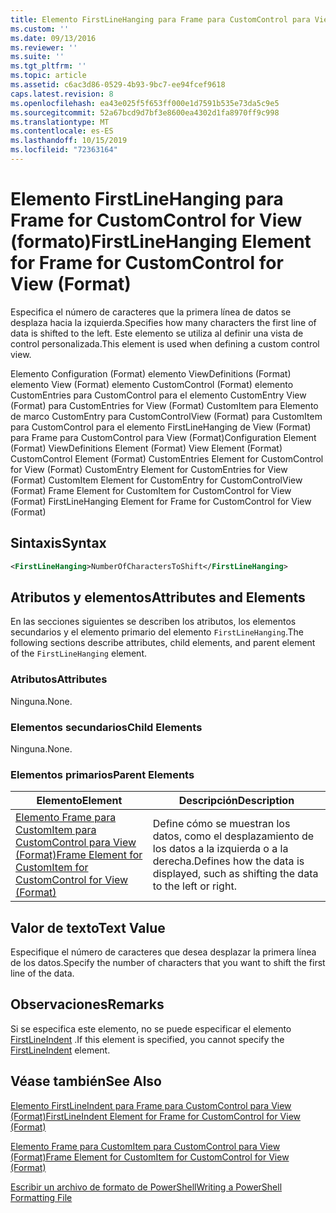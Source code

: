 ```yaml
---
title: Elemento FirstLineHanging para Frame para CustomControl para View (Format) | Microsoft Docs
ms.custom: ''
ms.date: 09/13/2016
ms.reviewer: ''
ms.suite: ''
ms.tgt_pltfrm: ''
ms.topic: article
ms.assetid: c6ac3d86-0529-4b93-9bc7-ee94fcef9618
caps.latest.revision: 8
ms.openlocfilehash: ea43e025f5f653ff000e1d7591b535e73da5c9e5
ms.sourcegitcommit: 52a67bcd9d7bf3e8600ea4302d1fa8970ff9c998
ms.translationtype: MT
ms.contentlocale: es-ES
ms.lasthandoff: 10/15/2019
ms.locfileid: "72363164"
---
```

# <a name="firstlinehanging-element-for-frame-for-customcontrol-for-view-format"></a><span data-ttu-id="a9679-102">Elemento FirstLineHanging para Frame for CustomControl for View (formato)</span><span class="sxs-lookup"><span data-stu-id="a9679-102">FirstLineHanging Element for Frame for CustomControl for View (Format)</span></span>

<span data-ttu-id="a9679-103">Especifica el número de caracteres que la primera línea de datos se desplaza hacia la izquierda.</span><span class="sxs-lookup"><span data-stu-id="a9679-103">Specifies how many characters the first line of data is shifted to the left.</span></span> <span data-ttu-id="a9679-104">Este elemento se utiliza al definir una vista de control personalizada.</span><span class="sxs-lookup"><span data-stu-id="a9679-104">This element is used when defining a custom control view.</span></span>

<span data-ttu-id="a9679-105">Elemento Configuration (Format) elemento ViewDefinitions (Format) elemento View (Format) elemento CustomControl (Format) elemento CustomEntries para CustomControl para el elemento CustomEntry View (Format) para CustomEntries for View (Format) CustomItem para Elemento de marco CustomEntry para CustomControlView (Format) para CustomItem para CustomControl para el elemento FirstLineHanging de View (Format) para Frame para CustomControl para View (Format)</span><span class="sxs-lookup"><span data-stu-id="a9679-105">Configuration Element (Format) ViewDefinitions Element (Format) View Element (Format) CustomControl Element (Format) CustomEntries Element for CustomControl for View (Format) CustomEntry Element for CustomEntries for View (Format) CustomItem Element for CustomEntry for CustomControlView (Format) Frame Element for CustomItem for CustomControl for View (Format) FirstLineHanging Element for Frame for CustomControl for View (Format)</span></span>

## <a name="syntax"></a><span data-ttu-id="a9679-106">Sintaxis</span><span class="sxs-lookup"><span data-stu-id="a9679-106">Syntax</span></span>

```xml
<FirstLineHanging>NumberOfCharactersToShift</FirstLineHanging>
```

## <a name="attributes-and-elements"></a><span data-ttu-id="a9679-107">Atributos y elementos</span><span class="sxs-lookup"><span data-stu-id="a9679-107">Attributes and Elements</span></span>

<span data-ttu-id="a9679-108">En las secciones siguientes se describen los atributos, los elementos secundarios y el elemento primario del elemento `FirstLineHanging`.</span><span class="sxs-lookup"><span data-stu-id="a9679-108">The following sections describe attributes, child elements, and parent element of the `FirstLineHanging` element.</span></span>

### <a name="attributes"></a><span data-ttu-id="a9679-109">Atributos</span><span class="sxs-lookup"><span data-stu-id="a9679-109">Attributes</span></span>

<span data-ttu-id="a9679-110">Ninguna.</span><span class="sxs-lookup"><span data-stu-id="a9679-110">None.</span></span>

### <a name="child-elements"></a><span data-ttu-id="a9679-111">Elementos secundarios</span><span class="sxs-lookup"><span data-stu-id="a9679-111">Child Elements</span></span>

<span data-ttu-id="a9679-112">Ninguna.</span><span class="sxs-lookup"><span data-stu-id="a9679-112">None.</span></span>

### <a name="parent-elements"></a><span data-ttu-id="a9679-113">Elementos primarios</span><span class="sxs-lookup"><span data-stu-id="a9679-113">Parent Elements</span></span>

|<span data-ttu-id="a9679-114">Elemento</span><span class="sxs-lookup"><span data-stu-id="a9679-114">Element</span></span>|<span data-ttu-id="a9679-115">Descripción</span><span class="sxs-lookup"><span data-stu-id="a9679-115">Description</span></span>|
|-------------|-----------------|
|[<span data-ttu-id="a9679-116">Elemento Frame para CustomItem para CustomControl para View (Format)</span><span class="sxs-lookup"><span data-stu-id="a9679-116">Frame Element for CustomItem for CustomControl for View (Format)</span></span>](./frame-element-for-customitem-for-customcontrol-for-view-format.md)|<span data-ttu-id="a9679-117">Define cómo se muestran los datos, como el desplazamiento de los datos a la izquierda o a la derecha.</span><span class="sxs-lookup"><span data-stu-id="a9679-117">Defines how the data is displayed, such as shifting the data to the left or right.</span></span>|

## <a name="text-value"></a><span data-ttu-id="a9679-118">Valor de texto</span><span class="sxs-lookup"><span data-stu-id="a9679-118">Text Value</span></span>

<span data-ttu-id="a9679-119">Especifique el número de caracteres que desea desplazar la primera línea de los datos.</span><span class="sxs-lookup"><span data-stu-id="a9679-119">Specify the number of characters that you want to shift the first line of the data.</span></span>

## <a name="remarks"></a><span data-ttu-id="a9679-120">Observaciones</span><span class="sxs-lookup"><span data-stu-id="a9679-120">Remarks</span></span>

<span data-ttu-id="a9679-121">Si se especifica este elemento, no se puede especificar el elemento [FirstLineIndent](./firstlineindent-element-for-frame-for-customcontrol-for-view-format.md) .</span><span class="sxs-lookup"><span data-stu-id="a9679-121">If this element is specified, you cannot specify the [FirstLineIndent](./firstlineindent-element-for-frame-for-customcontrol-for-view-format.md) element.</span></span>

## <a name="see-also"></a><span data-ttu-id="a9679-122">Véase también</span><span class="sxs-lookup"><span data-stu-id="a9679-122">See Also</span></span>

[<span data-ttu-id="a9679-123">Elemento FirstLineIndent para Frame para CustomControl para View (Format)</span><span class="sxs-lookup"><span data-stu-id="a9679-123">FirstLineIndent Element for Frame for CustomControl for View (Format)</span></span>](./firstlineindent-element-for-frame-for-customcontrol-for-view-format.md)

[<span data-ttu-id="a9679-124">Elemento Frame para CustomItem para CustomControl para View (Format)</span><span class="sxs-lookup"><span data-stu-id="a9679-124">Frame Element for CustomItem for CustomControl for View (Format)</span></span>](./frame-element-for-customitem-for-customcontrol-for-view-format.md)

[<span data-ttu-id="a9679-125">Escribir un archivo de formato de PowerShell</span><span class="sxs-lookup"><span data-stu-id="a9679-125">Writing a PowerShell Formatting File</span></span>](./writing-a-powershell-formatting-file.md)
